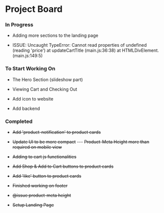 # Project Board

### In Progress

-   Adding more sections to the landing page

-   ISSUE: Uncaught TypeError: Cannot read properties of undefined (reading 'price')
    at updateCartTitle (main.js:36:38)
    at HTMLDivElement.<anonymous> (main.js:149:5)

### To Start Working On

-   The Hero Section (slideshow part)

-   Viewing Cart and Checking Out

-   Add icon to website

-   Add backend

### Completed

-   ~~Add 'product-notification' to product cards~~

-   ~~Update UI to be more compact~~
--- ~~Product-Meta Height more than required on mobile view~~

-   ~~Adding to cart js functionalities~~

-   ~~Add Shop & Add to Cart buttons to product cards~~

-   ~~Add 'like' button to product cards~~

-   ~~Finished working on footer~~

-   ~~@issue product-meta height~~

-   ~~Setup Landing Page~~